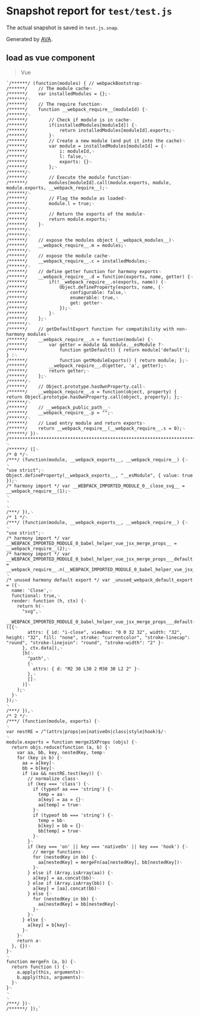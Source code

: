 # Snapshot report for `test/test.js`

The actual snapshot is saved in `test.js.snap`.

Generated by [AVA](https://ava.li).

## load as vue component

> Vue

    `/******/ (function(modules) { // webpackBootstrap␊
    /******/ 	// The module cache␊
    /******/ 	var installedModules = {};␊
    /******/␊
    /******/ 	// The require function␊
    /******/ 	function __webpack_require__(moduleId) {␊
    /******/␊
    /******/ 		// Check if module is in cache␊
    /******/ 		if(installedModules[moduleId]) {␊
    /******/ 			return installedModules[moduleId].exports;␊
    /******/ 		}␊
    /******/ 		// Create a new module (and put it into the cache)␊
    /******/ 		var module = installedModules[moduleId] = {␊
    /******/ 			i: moduleId,␊
    /******/ 			l: false,␊
    /******/ 			exports: {}␊
    /******/ 		};␊
    /******/␊
    /******/ 		// Execute the module function␊
    /******/ 		modules[moduleId].call(module.exports, module, module.exports, __webpack_require__);␊
    /******/␊
    /******/ 		// Flag the module as loaded␊
    /******/ 		module.l = true;␊
    /******/␊
    /******/ 		// Return the exports of the module␊
    /******/ 		return module.exports;␊
    /******/ 	}␊
    /******/␊
    /******/␊
    /******/ 	// expose the modules object (__webpack_modules__)␊
    /******/ 	__webpack_require__.m = modules;␊
    /******/␊
    /******/ 	// expose the module cache␊
    /******/ 	__webpack_require__.c = installedModules;␊
    /******/␊
    /******/ 	// define getter function for harmony exports␊
    /******/ 	__webpack_require__.d = function(exports, name, getter) {␊
    /******/ 		if(!__webpack_require__.o(exports, name)) {␊
    /******/ 			Object.defineProperty(exports, name, {␊
    /******/ 				configurable: false,␊
    /******/ 				enumerable: true,␊
    /******/ 				get: getter␊
    /******/ 			});␊
    /******/ 		}␊
    /******/ 	};␊
    /******/␊
    /******/ 	// getDefaultExport function for compatibility with non-harmony modules␊
    /******/ 	__webpack_require__.n = function(module) {␊
    /******/ 		var getter = module && module.__esModule ?␊
    /******/ 			function getDefault() { return module['default']; } :␊
    /******/ 			function getModuleExports() { return module; };␊
    /******/ 		__webpack_require__.d(getter, 'a', getter);␊
    /******/ 		return getter;␊
    /******/ 	};␊
    /******/␊
    /******/ 	// Object.prototype.hasOwnProperty.call␊
    /******/ 	__webpack_require__.o = function(object, property) { return Object.prototype.hasOwnProperty.call(object, property); };␊
    /******/␊
    /******/ 	// __webpack_public_path__␊
    /******/ 	__webpack_require__.p = "";␊
    /******/␊
    /******/ 	// Load entry module and return exports␊
    /******/ 	return __webpack_require__(__webpack_require__.s = 0);␊
    /******/ })␊
    /************************************************************************/␊
    /******/ ([␊
    /* 0 */␊
    /***/ (function(module, __webpack_exports__, __webpack_require__) {␊
    ␊
    "use strict";␊
    Object.defineProperty(__webpack_exports__, "__esModule", { value: true });␊
    /* harmony import */ var __WEBPACK_IMPORTED_MODULE_0__close_svg__ = __webpack_require__(1);␊
    ␊
    ␊
    ␊
    /***/ }),␊
    /* 1 */␊
    /***/ (function(module, __webpack_exports__, __webpack_require__) {␊
    ␊
    "use strict";␊
    /* harmony import */ var __WEBPACK_IMPORTED_MODULE_0_babel_helper_vue_jsx_merge_props__ = __webpack_require__(2);␊
    /* harmony import */ var __WEBPACK_IMPORTED_MODULE_0_babel_helper_vue_jsx_merge_props___default = __webpack_require__.n(__WEBPACK_IMPORTED_MODULE_0_babel_helper_vue_jsx_merge_props__);␊
    ␊
    /* unused harmony default export */ var _unused_webpack_default_export = ({␊
      name: 'Close',␊
      functional: true,␊
      render: function (h, ctx) {␊
        return h(␊
          "svg",␊
          __WEBPACK_IMPORTED_MODULE_0_babel_helper_vue_jsx_merge_props___default()([{␊
            attrs: { id: "i-close", viewBox: "0 0 32 32", width: "32", height: "32", fill: "none", stroke: "currentcolor", "stroke-linecap": "round", "stroke-linejoin": "round", "stroke-width": "2" }␊
          }, ctx.data]),␊
          [h(␊
            "path",␊
            {␊
              attrs: { d: "M2 30 L30 2 M30 30 L2 2" }␊
            },␊
            []␊
          )]␊
        );␊
      }␊
    });␊
    ␊
    /***/ }),␊
    /* 2 */␊
    /***/ (function(module, exports) {␊
    ␊
    var nestRE = /^(attrs|props|on|nativeOn|class|style|hook)$/␊
    ␊
    module.exports = function mergeJSXProps (objs) {␊
      return objs.reduce(function (a, b) {␊
        var aa, bb, key, nestedKey, temp␊
        for (key in b) {␊
          aa = a[key]␊
          bb = b[key]␊
          if (aa && nestRE.test(key)) {␊
            // normalize class␊
            if (key === 'class') {␊
              if (typeof aa === 'string') {␊
                temp = aa␊
                a[key] = aa = {}␊
                aa[temp] = true␊
              }␊
              if (typeof bb === 'string') {␊
                temp = bb␊
                b[key] = bb = {}␊
                bb[temp] = true␊
              }␊
            }␊
            if (key === 'on' || key === 'nativeOn' || key === 'hook') {␊
              // merge functions␊
              for (nestedKey in bb) {␊
                aa[nestedKey] = mergeFn(aa[nestedKey], bb[nestedKey])␊
              }␊
            } else if (Array.isArray(aa)) {␊
              a[key] = aa.concat(bb)␊
            } else if (Array.isArray(bb)) {␊
              a[key] = [aa].concat(bb)␊
            } else {␊
              for (nestedKey in bb) {␊
                aa[nestedKey] = bb[nestedKey]␊
              }␊
            }␊
          } else {␊
            a[key] = b[key]␊
          }␊
        }␊
        return a␊
      }, {})␊
    }␊
    ␊
    function mergeFn (a, b) {␊
      return function () {␊
        a.apply(this, arguments)␊
        b.apply(this, arguments)␊
      }␊
    }␊
    ␊
    ␊
    /***/ })␊
    /******/ ]);`

